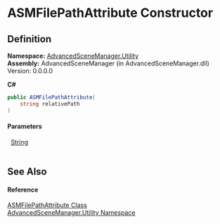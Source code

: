 # ASMFilePathAttribute Constructor




## Definition
**Namespace:** <a href="N_AdvancedSceneManager_Utility.md">AdvancedSceneManager.Utility</a>  
**Assembly:** AdvancedSceneManager (in AdvancedSceneManager.dll) Version: 0.0.0.0

**C#**
``` C#
public ASMFilePathAttribute(
	string relativePath
)
```



#### Parameters
<dl><dt>  <a href="https://learn.microsoft.com/dotnet/api/system.string" target="_blank" rel="noopener noreferrer">String</a></dt><dd> </dd></dl>

## See Also


#### Reference
<a href="T_AdvancedSceneManager_Utility_ASMFilePathAttribute.md">ASMFilePathAttribute Class</a>  
<a href="N_AdvancedSceneManager_Utility.md">AdvancedSceneManager.Utility Namespace</a>  

